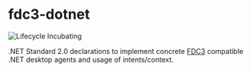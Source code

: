 <!--
 Morgan Stanley makes this available to you under the Apache License,
 Version 2.0 (the "License"). You may obtain a copy of the License at

      http://www.apache.org/licenses/LICENSE-2.0.

 See the NOTICE file distributed with this work for additional information
 regarding copyright ownership. Unless required by applicable law or agreed
 to in writing, software distributed under the License is distributed on an
 "AS IS" BASIS, WITHOUT WARRANTIES OR CONDITIONS OF ANY KIND, either express
 or implied. See the License for the specific language governing permissions
 and limitations under the License.
-->

fdc3-dotnet
===========

![Lifecycle Incubating](https://badgen.net/badge/Lifecycle/Incubating/yellow)

.NET Standard 2.0 declarations to implement concrete [FDC3](https://fdc3.finos.org/) compatible .NET desktop agents and usage of intents/context.
